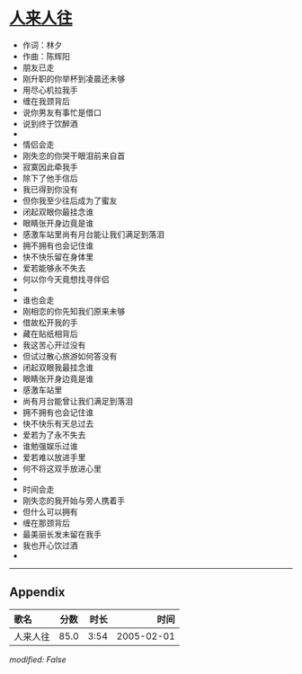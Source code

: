 # [人来人往](https://music.163.com/song?id=66378)

* 作词：林夕
* 作曲：陈辉阳
* 朋友已走
* 刚升职的你举杯到凌晨还未够
* 用尽心机拉我手
* 缠在我颈背后
* 说你男友有事忙是借口
* 说到终于饮醉酒
* 
* 情侣会走
* 刚失恋的你哭干眼泪前来自首
* 寂寞因此牵我手
* 除下了他手信后
* 我已得到你没有
* 但你我至少往后成为了蜜友
* 闭起双眼你最挂念谁
* 眼睛张开身边竟是谁
* 感激车站里尚有月台能让我们满足到落泪
* 拥不拥有也会记住谁
* 快不快乐留在身体里
* 爱若能够永不失去
* 何以你今天竟想找寻伴侣
* 
* 谁也会走
* 刚相恋的你先知我们原来未够
* 借故松开我的手
* 藏在贴纸相背后
* 我这苦心开过没有
* 但试过散心旅游如何答没有
* 闭起双眼我最挂念谁
* 眼睛张开身边竟是谁
* 感激车站里
* 尚有月台能曾让我们满足到落泪
* 拥不拥有也会记住谁
* 快不快乐有天总过去
* 爱若为了永不失去
* 谁勉强娱乐过谁
* 爱若难以放进手里
* 何不将这双手放进心里
* 
* 时间会走
* 刚失恋的我开始与旁人携着手
* 但什么可以拥有
* 缠在那颈背后
* 最美丽长发未留在我手
* 我也开心饮过酒
* 


---

## Appendix

|歌名|分数|时长|时间|
|:---|:---:|---:|---:|
|人来人往|85.0|3:54|2005-02-01

*modified: False*